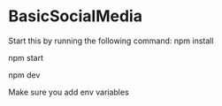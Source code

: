 # BasicSocialMedia

Start this by running the following command:
npm install

npm start

npm dev

Make sure you add env variables

